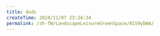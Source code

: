 ```yaml
---
title: dsds
createTime: 2024/11/07 23:24:34
permalink: /zh-TW/LandscapeLeisureGreenSpace/A1S9ybWA/
---
```


